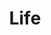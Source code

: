 ---
title: "Life"
description: "Life record"

cascade:
  showDate: false
  showAuthor: false
  invertPagination: true
---